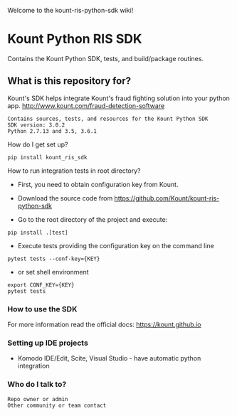 Welcome to the kount-ris-python-sdk wiki!

# Kount Python RIS SDK #

Contains the Kount Python SDK, tests, and build/package routines.

## What is this repository for?

Kount's SDK helps integrate Kount's fraud fighting solution into your python app.
http://www.kount.com/fraud-detection-software

    Contains sources, tests, and resources for the Kount Python SDK
    SDK version: 3.0.2
    Python 2.7.13 and 3.5, 3.6.1 

How do I get set up?  

`pip install kount_ris_sdk`  

How to run integration tests in root directory?

   * First, you need to obtain configuration key from Kount.

   * Download the source code from https://github.com/Kount/kount-ris-python-sdk

   * Go to the root directory of the project and execute:

    pip install .[test]

   * Execute tests providing the configuration key on the command line

    pytest tests --conf-key={KEY}
   * or set shell environment

    export CONF_KEY={KEY}
    pytest tests

### How to use the SDK
For more information read the official docs:
https://kount.github.io

### Setting up IDE projects
* Komodo IDE/Edit, Scite, Visual Studio - have automatic python integration

### Who do I talk to?

    Repo owner or admin
    Other community or team contact

